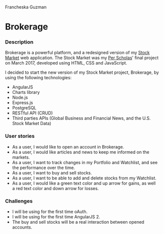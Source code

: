 Francheska Guzman

# Brokerage

### Description

Brokerage is a powerful platform, and a redesigned version of my [Stock Market](https://github.com/francheska-guzman/stock-market) web application. The Stock Market was my [Per Scholas](https://perscholas.org/apply/codebridge)' final project on March 2017, developed using HTML, CSS and JavaScript.

I decided to start the new version of my Stock Market project, Brokerage, by using the following technologies:

* AngularJS
* Charts library
* Node.js
* Express.js
* PostgreSQL
* RESTful API (CRUD)
* Third parties APIs (Global Business and Financial News, and the U.S. Stock Market Data)


### User stories

- As a user, I would like to open an account in Brokerage.
- As a user, I would like articles and news to keep me informed on the markets.
- As a user, I want to track changes in my Portfolio and Watchlist, and see the performance over the time.
- As a user, I want to buy and sell stocks.
- As a user, I want to be able to add and delete stocks from my Watchlist.
- As a user, I would like a green text color and up arrow for gains, as well a red text color and down arrow for losses.

### Challenges

- I will be using for the first time oAuth.
- I will be using for the first time AngularJS 2.
- The buy and sell stocks will be a real interaction between opened accounts.

